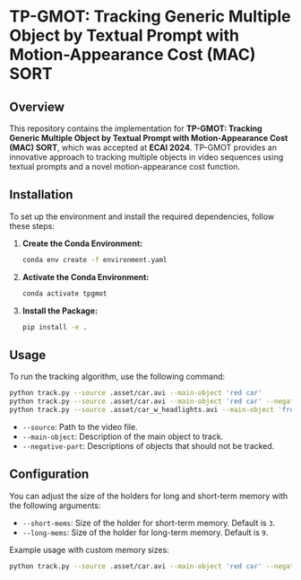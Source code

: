 # TP-GMOT: Tracking Generic Multiple Object by Textual Prompt with Motion-Appearance Cost (MAC) SORT

## Overview

This repository contains the implementation for **TP-GMOT: Tracking Generic Multiple Object by Textual Prompt with Motion-Appearance Cost (MAC) SORT**, which was accepted at **ECAI 2024**. TP-GMOT provides an innovative approach to tracking multiple objects in video sequences using textual prompts and a novel motion-appearance cost function.

## Installation

To set up the environment and install the required dependencies, follow these steps:

1. **Create the Conda Environment:**

   ```bash
   conda env create -f environment.yaml
   ```

2. **Activate the Conda Environment:**

   ```bash
   conda activate tpgmot
   ```

3. **Install the Package:**

   ```bash
   pip install -e .
   ```

## Usage

To run the tracking algorithm, use the following command:

```bash
python track.py --source .asset/car.avi --main-object 'red car'
python track.py --source .asset/car.avi --main-object 'red car' --negative-part 'yellow car. blue car'
python track.py --source .asset/car_w_headlights.avi --main-object 'frontal car' --sub-part 'white headlights'
```

- `--source`: Path to the video file.
- `--main-object`: Description of the main object to track.
- `--negative-part`: Descriptions of objects that should not be tracked.

## Configuration

You can adjust the size of the holders for long and short-term memory with the following arguments:

- `--short-mems`: Size of the holder for short-term memory. Default is `3`.
- `--long-mems`: Size of the holder for long-term memory. Default is `9`.

Example usage with custom memory sizes:

```bash
python track.py --source .asset/car.avi --main-object 'red car' --negative-part 'yellow car blue car' --short-mems 5 --long-mems 12
```